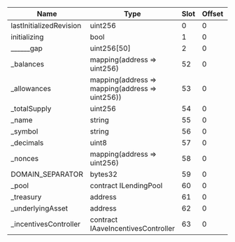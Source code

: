 |Name|Type|Slot|Offset|Bytes|Contract|
|-|-|-|-|-|-|
| lastInitializedRevision | uint256                                         | 0    | 0      | 32    |AToken.sol:AToken|
| initializing            | bool                                            | 1    | 0      | 1     |AToken.sol:AToken|
| ______gap               | uint256[50]                                     | 2    | 0      | 1600  |AToken.sol:AToken|
| _balances               | mapping(address => uint256)                     | 52   | 0      | 32    |AToken.sol:AToken|
| _allowances             | mapping(address => mapping(address => uint256)) | 53   | 0      | 32    |AToken.sol:AToken|
| _totalSupply            | uint256                                         | 54   | 0      | 32    |AToken.sol:AToken|
| _name                   | string                                          | 55   | 0      | 32    |AToken.sol:AToken|
| _symbol                 | string                                          | 56   | 0      | 32    |AToken.sol:AToken|
| _decimals               | uint8                                           | 57   | 0      | 1     |AToken.sol:AToken|
| _nonces                 | mapping(address => uint256)                     | 58   | 0      | 32    |AToken.sol:AToken|
| DOMAIN_SEPARATOR        | bytes32                                         | 59   | 0      | 32    |AToken.sol:AToken|
| _pool                   | contract ILendingPool                           | 60   | 0      | 20    |AToken.sol:AToken|
| _treasury               | address                                         | 61   | 0      | 20    |AToken.sol:AToken|
| _underlyingAsset        | address                                         | 62   | 0      | 20    |AToken.sol:AToken|
| _incentivesController   | contract IAaveIncentivesController              | 63   | 0      | 20    |AToken.sol:AToken|